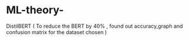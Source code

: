 # ML-theory-
DistilBERT
( To reduce the BERT by 40% , found out accuracy,graph and confusion matrix for the dataset
chosen )
